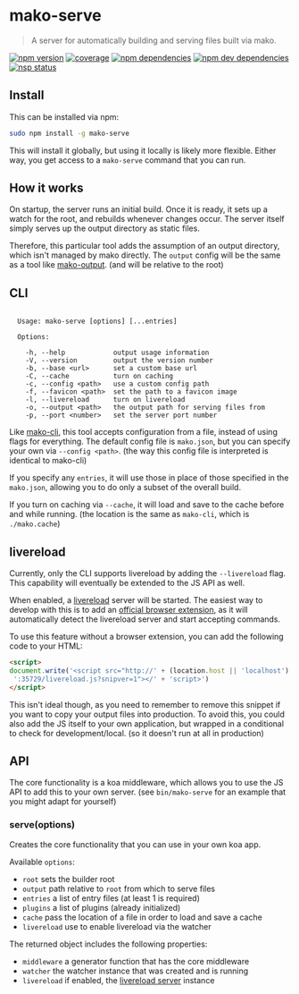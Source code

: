 # mako-serve

> A server for automatically building and serving files built via mako.

[![npm version][npm-badge]][npm]
[![coverage][coveralls-badge]][coveralls]
[![npm dependencies][david-badge]][david]
[![npm dev dependencies][david-dev-badge]][david-dev]
[![nsp status][nsp-badge]][nsp]

## Install

This can be installed via npm:

```sh
sudo npm install -g mako-serve
```

This will install it globally, but using it locally is likely more flexible.
Either way, you get access to a `mako-serve` command that you can run.

## How it works

On startup, the server runs an initial build. Once it is ready, it sets up a
watch for the root, and rebuilds whenever changes occur. The server itself
simply serves up the output directory as static files.

Therefore, this particular tool adds the assumption of an output directory,
which isn't managed by mako directly. The `output` config will be the same as a
tool like [mako-output](https://github.com/makojs/serve). (and will be relative
to the root)

## CLI

```

  Usage: mako-serve [options] [...entries]

  Options:

    -h, --help            output usage information
    -V, --version         output the version number
    -b, --base <url>      set a custom base url
    -C, --cache           turn on caching
    -c, --config <path>   use a custom config path
    -f, --favicon <path>  set the path to a favicon image
    -l, --livereload      turn on livereload
    -o, --output <path>   the output path for serving files from
    -p, --port <number>   set the server port number

```

Like [mako-cli](https://github.com/makojs/cli), this tool accepts configuration
from a file, instead of using flags for everything. The default config file is
`mako.json`, but you can specify your own via `--config <path>`. (the way this
config file is interpreted is identical to mako-cli)

If you specify any `entries`, it will use those in place of those specified in
the `mako.json`, allowing you to do only a subset of the overall build.

If you turn on caching via `--cache`, it will load and save to the cache before
and while running. (the location is the same as `mako-cli`, which is
`./mako.cache`)

## livereload

Currently, only the CLI supports livereload by adding the `--livereload` flag.
This capability will eventually be extended to the JS API as well.

When enabled, a [livereload](https://www.npmjs.com/package/livereload)
server will be started. The easiest way to develop with this is to add an
[official browser extension](http://livereload.com/extensions/), as it will
automatically detect the livereload server and start accepting commands.

To use this feature without a browser extension, you can add the following code
to your HTML:

```html
<script>
document.write('<script src="http://' + (location.host || 'localhost').split(':')[0] +
 ':35729/livereload.js?snipver=1"></' + 'script>')
</script>
```

This isn't ideal though, as you need to remember to remove this snippet if you
want to copy your output files into production. To avoid this, you could also
add the JS itself to your own application, but wrapped in a conditional to check
for development/local. (so it doesn't run at all in production)

## API

The core functionality is a koa middleware, which allows you to use the JS API
to add this to your own server. (see `bin/mako-serve` for an example that you
might adapt for yourself)

### serve(options)

Creates the core functionality that you can use in your own koa app.

Available `options`:

 - `root` sets the builder root
 - `output` path relative to `root` from which to serve files
 - `entries` a list of entry files (at least 1 is required)
 - `plugins` a list of plugins (already initialized)
 - `cache` pass the location of a file in order to load and save a cache
 - `livereload` use to enable livereload via the watcher

The returned object includes the following properties:

 - `middleware` a generator function that has the core middleware
 - `watcher` the watcher instance that was created and is running
 - `livereload` if enabled, the [livereload server][livereload] instance


[coveralls-badge]: https://img.shields.io/coveralls/makojs/serve.svg
[coveralls]: https://coveralls.io/github/makojs/serve
[david-badge]: https://img.shields.io/david/makojs/serve.svg
[david-dev-badge]: https://img.shields.io/david/dev/makojs/serve.svg
[david-dev]: https://david-dm.org/makojs/serve#info=devDependencies
[david]: https://david-dm.org/makojs/serve
[livereload]: https://github.com/dominicbarnes/livereload-base
[npm-badge]: https://img.shields.io/npm/v/mako-serve.svg
[npm]: https://www.npmjs.com/package/mako-serve
[nsp-badge]: https://nodesecurity.io/orgs/mako/projects/47d7eb19-df68-4f01-9e13-5a6149e76736/badge
[nsp]: https://nodesecurity.io/orgs/mako/projects/47d7eb19-df68-4f01-9e13-5a6149e76736

